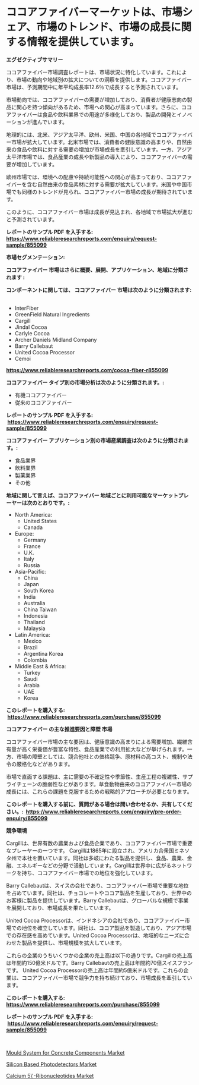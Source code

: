 <p><h1>ココアファイバーマーケットは、市場シェア、市場のトレンド、市場の成長に関する情報を提供しています。</h1></p><p><strong>エグゼクティブサマリー</strong></p>
<p><p>ココアファイバー市場調査レポートは、市場状況に特化しています。これにより、市場の動向や地域別の拡大についての洞察を提供します。ココアファイバー市場は、予測期間中に年平均成長率12.6％で成長すると予測されています。</p><p>市場動向では、ココアファイバーの需要が増加しており、消費者が健康志向の製品に関心を持つ傾向があるため、市場への関心が高まっています。さらに、ココアファイバーは食品や飲料業界での用途が多様化しており、製品の開発とイノベーションが進んでいます。</p><p>地理的には、北米、アジア太平洋、欧州、米国、中国の各地域でココアファイバー市場が拡大しています。北米市場では、消費者の健康意識の高まりや、自然由来の食品や飲料に対する需要の増加が市場成長を牽引しています。一方、アジア太平洋市場では、食品産業の成長や新製品の導入により、ココアファイバーの需要が増加しています。</p><p>欧州市場では、環境への配慮や持続可能性への関心が高まっており、ココアファイバーを含む自然由来の食品素材に対する需要が拡大しています。米国や中国市場でも同様のトレンドが見られ、ココアファイバー市場の成長が期待されています。</p><p>このように、ココアファイバー市場は成長が見込まれ、各地域で市場拡大が進むと予測されています。</p></p>
<p><strong>レポートのサンプル PDF を入手する: <a href="https://www.reliableresearchreports.com/enquiry/request-sample/855099">https://www.reliableresearchreports.com/enquiry/request-sample/855099</a></strong></p>
<p><strong>市場セグメンテーション:</strong></p>
<p><strong> ココアファイバー 市場はさらに概要、展開、アプリケーション、地域に分類されます :</strong></p>
<p><strong>コンポーネントに関しては、 ココアファイバー 市場は次のように分類されます: &nbsp;</strong></p>
<p><ul><li>InterFiber</li><li>GreenField Natural Ingredients</li><li>Cargill</li><li>Jindal Cocoa</li><li>Carlyle Cocoa</li><li>Archer Daniels Midland Company</li><li>Barry Callebaut</li><li>United Cocoa Processor</li><li>Cemoi</li></ul></p>
<p><strong><a href="https://www.reliableresearchreports.com/cocoa-fiber-r855099">https://www.reliableresearchreports.com/cocoa-fiber-r855099</a></strong></p>
<p><strong> ココアファイバー タイプ別の市場分析は次のように分類されます。:</strong></p>
<p><ul><li>有機ココアファイバー</li><li>従来のココアファイバー</li></ul></p>
<p><strong>レポートのサンプル PDF を入手する: &nbsp;<a href="https://www.reliableresearchreports.com/enquiry/request-sample/855099">https://www.reliableresearchreports.com/enquiry/request-sample/855099</a></strong></p>
<p><strong> ココアファイバー アプリケーション別の市場産業調査は次のように分類されます。:</strong></p>
<p><ul><li>食品業界</li><li>飲料業界</li><li>製薬業界</li><li>その他</li></ul></p>
<p><strong>地域に関して言えば、ココアファイバー 地域ごとに利用可能なマーケットプレーヤーは次のとおりです。:</strong></p>
<p><ul>
    <li>
        North America:
        <ul>
            <li>United States</li>
            <li>Canada</li>
        </ul>
    </li>
    <li>
        Europe:
        <ul>
            <li>Germany</li>
            <li>France</li>
            <li>U.K.</li>
            <li>Italy</li>
            <li>Russia</li>
        </ul>
    </li>
    <li>
        Asia-Pacific:
        <ul>
            <li>China</li>
            <li>Japan</li>
            <li>South Korea</li>
            <li>India</li>
            <li>Australia</li>
            <li>China Taiwan</li>
            <li>Indonesia</li>
            <li>Thailand</li>
            <li>Malaysia</li>
        </ul>
    </li>
    <li>
        Latin America:
        <ul>
            <li>Mexico</li>
            <li>Brazil</li>
            <li>Argentina Korea</li>
            <li>Colombia</li>
        </ul>
    </li>
    <li>
        Middle East & Africa:
        <ul>
            <li>Turkey</li>
            <li>Saudi</li>
            <li>Arabia</li>
            <li>UAE</li>
            <li>Korea</li>
        </ul>
    </li>
    </ul></p>
<p><strong>このレポートを購入する: &nbsp;<a href="https://www.reliableresearchreports.com/purchase/855099">https://www.reliableresearchreports.com/purchase/855099</a></strong></p>
<p><strong>ココアファイバー の主な推進要因と障壁 市場</strong></p>
<p><p>ココアファイバー市場の主な要因は、健康意識の高まりによる需要増加、繊維含有量が高く栄養価が豊富な特性、食品産業での利用拡大などが挙げられます。一方、市場の障壁としては、競合他社との価格競争、原材料の高コスト、規制や法令の厳格化などがあります。</p><p>市場で直面する課題は、主に需要の不確定性や季節性、生産工程の複雑性、サプライチェーンの脆弱性などがあります。草食動物由来のココアファイバー市場の成長には、これらの課題を克服するための戦略的アプローチが必要となります。</p></p>
<p><strong>このレポートを購入する前に、質問がある場合は問い合わせるか、共有してください。:&nbsp; <a href="https://www.reliableresearchreports.com/enquiry/pre-order-enquiry/855099">https://www.reliableresearchreports.com/enquiry/pre-order-enquiry/855099</a></strong></p>
<p><strong>競争環境</strong></p>
<p><p>Cargillは、世界有数の農業および食品企業であり、ココアファイバー市場で重要なプレーヤーの一つです。 Cargillは1865年に設立され、アメリカ合衆国ミネソタ州で本社を置いています。同社は多岐にわたる製品を提供し、食品、農業、金融、エネルギーなどの分野で活動しています。Cargillは世界中に広がるネットワークを持ち、ココアファイバー市場での地位を強化しています。</p><p>Barry Callebautは、スイスの会社であり、ココアファイバー市場で重要な地位を占めています。同社は、チョコレートやココア製品を生産しており、世界中のお客様に製品を提供しています。Barry Callebautは、グローバルな規模で事業を展開しており、市場成長を果たしています。</p><p>United Cocoa Processorは、インドネシアの会社であり、ココアファイバー市場での地位を確立しています。同社は、ココア製品を製造しており、アジア市場での存在感を高めています。United Cocoa Processorは、地域的なニーズに合わせた製品を提供し、市場規模を拡大しています。</p><p>これらの企業のうちいくつかの企業の売上高は以下の通りです。Cargillの売上高は年間約150億米ドルです。Barry Callebautの売上高は年間約70億スイスフランです。 United Cocoa Processorの売上高は年間約5億米ドルです。これらの企業は、ココアファイバー市場で競争力を持ち続けており、市場成長を牽引しています。</p></p>
<p><strong>このレポートを購入する: &nbsp; <a href="https://www.reliableresearchreports.com/purchase/855099">https://www.reliableresearchreports.com/purchase/855099</a></strong></p>
<p><strong>レポートのサンプル PDF を入手する: &nbsp;<a href="https://www.reliableresearchreports.com/enquiry/request-sample/855099">https://www.reliableresearchreports.com/enquiry/request-sample/855099</a></strong><strong></strong></p>
<p>&nbsp;</p>
<p><p><a href="https://www.linkedin.com/pulse/mould-system-concrete-components-market-size-furnishes-valuable-iynbe?trackingId=n5mdswvWdCLSJVutaJDKMA%3D%3D">Mould System for Concrete Components Market</a></p><p><a href="https://www.linkedin.com/pulse/silicon-based-photodetectors-market-size-share-global-analysis-2akpe?trackingId=WU0NtlYWr4y6SdIZucPQJg%3D%3D">Silicon Based Photodetectors Market</a></p><p><a href="https://www.linkedin.com/pulse/calcium-5-ribonucleotides-market-size-growing-forecasted-period-u3a5c?trackingId=C31Yvk1ZJuWF8tCh7lxqxg%3D%3D">Calcium 5\'-Ribonucleotides Market</a></p></p>